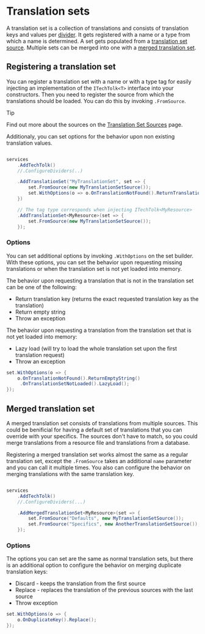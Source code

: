 
# Translation sets

A translation set is a collection of translations and consists of translation
keys and values per [divider](dividers.md). It gets registered with a name or a
type from which a name is determined. A set gets populated from a [translation
set source](sources/index.md). Multiple sets can be merged into one with a
[merged translation set](#merged-translation-set).

## Registering a translation set

You can register a translation set with a name or with a type tag for easily
injecting an implementation of the `ITechTolk<T>` interface into your
constructors. Then you need to register the source from which the translations
should be loaded. You can do this by invoking `.FromSource`.

> [!TIP]
> Find out more about the sources on the 
> [Translation Set Sources](sources/index.md) page.

Additionaly, you can set options for the behavior upon non existing translation
values.

```csharp

services
    .AddTechTolk()
    //.ConfigureDividers(..)

    .AddTranslationSet("MyTranslationSet", set => {
        set.FromSource(new MyTranslationSetSource());
        set.WithOptions(o => o.OnTranslationNotFound().ReturnTranslationKey());
    })

    // The tag type corresponds when injecting ITechTolk<MyResource>
    .AddTranslationSet<MyResource>(set => {
        set.FromSource(new MyTranslationSetSource());
    });

```

### Options

You can set additional options by invoking `.WithOptions` on the set builder.
With these options, you can set the behavior upon requesting missing
translations or when the translation set is not yet loaded into memory.

The behavior upon requesting a translation that is not in the translation set
can be one of the following:
* Return translation key (returns the exact requested translation key as the
  translation)
* Return empty string
* Throw an exception

The behavior upon requesting a translation from the translation set that is not
yet loaded into memory:
* Lazy load (will try to load the whole translation set upon the first
  translation request)
* Throw an exception

```csharp
set.WithOptions(o => {
    o.OnTranslationNotFound().ReturnEmptyString()
     .OnTranslationSetNotLoaded().LazyLoad();
});
```

## Merged translation set

A merged translation set consists of translations from multiple sources. This
could be benificial for having a default set of translations that you can
override with your specifics. The sources don't have to match, so you could
merge translations from a resource file and translations from a database.

Registering a merged translation set works almost the same as a regular
translation set, except the `.FromSource` takes an additional `name` parameter
and you can call it multiple times. You also can configure the behavior on
merging translations with the same translation key.

```csharp

services
    .AddTechTolk()
    //.ConfigureDividers(...)

    .AddMergedTranslationSet<MyResource>(set => {
        set.FromSource("Defaults", new MyTranslationSetSource());
        set.FromSource("Specifics", new AnotherTranslationSetSource());
    });

```

### Options

The options you can set are the same as normal translation sets, but there is an
additional option to configure the behavior on merging duplicate translation
keys:
* Discard - keeps the translation from the first source
* Replace - replaces the translation of the previous sources with the last
  source
* Throw exception

```csharp
set.WithOptions(o => {
    o.OnDuplicateKey().Replace();
});
```